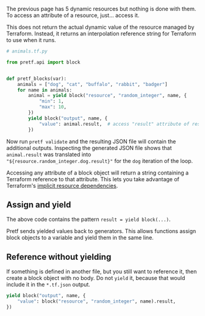 The previous page has 5 dynamic resources but nothing is done with them. To access an attribute of a resource, just... access it.

This does not return the actual dynamic value of the resource managed by Terraform. Instead, it returns an interpolation reference string for Terraform to use when it runs.

```python
# animals.tf.py

from pretf.api import block


def pretf_blocks(var):
    animals = ["dog", "cat", "buffalo", "rabbit", "badger"]
    for name in animals:
        animal = yield block("resource", "random_integer", name, {
            "min": 1,
            "max": 10,
        })
        yield block("output", name, {
            "value": animal.result,  # access "result" attribute of resource
        })
```

Now run `pretf validate` and the resulting JSON file will contain the additional outputs. Inspecting the generated JSON file shows that `animal.result` was translated into `"${resource.random_integer.dog.result}"` for the `dog` iteration of the loop.

Accessing any attribute of a block object will return a string containing a Terraform reference to that attribute. This lets you take advantage of Terraform's [implicit resource dependencies](https://learn.hashicorp.com/terraform/getting-started/dependencies.html).

## Assign and yield

The above code contains the pattern `result = yield block(...)`.

Pretf sends yielded values back to generators. This allows functions assign block objects to a variable and yield them in the same line.

## Reference without yielding

If something is defined in another file, but you still want to reference it, then create a block object with no body. Do not `yield` it, because that would include it in the `*.tf.json` output.

```python
yield block("output", name, {
    "value": block("resource", "random_integer", name).result,
})
```
